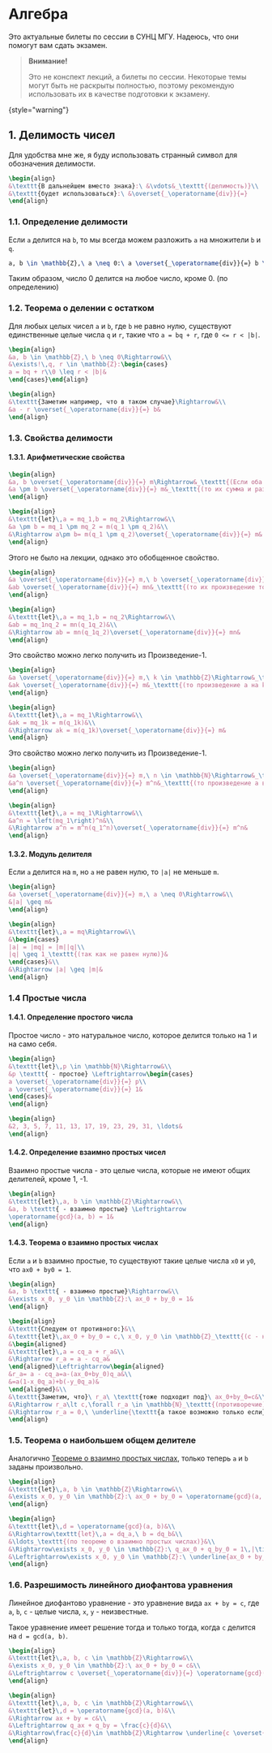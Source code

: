 # Алгебра

Это актуальные билеты по сессии в СУНЦ МГУ.
Надеюсь, что они помогут вам сдать экзамен.

> **Внимание!**
>
> Это не конспект лекций, а билеты по сессии. Некоторые темы могут быть не раскрыты полностью,
> поэтому рекомендую использовать их в качестве подготовки к экзамену.
>
{style="warning"}

## 1. Делимость чисел

Для удобства мне же, я буду использовать странный символ для обозначения делимости.

<tldr>

```tex
\begin{align}
&\texttt{В дальнейшем вместо знака}:\ &\vdots&_\texttt{(делимость)}\\
&\texttt{будет использоваться}:\ &\overset{_\operatorname{div}}{=}
\end{align}
```

</tldr>

### 1.1. Определение делимости

Если `a` делится на `b`, то мы всегда можем разложить `a` на множители `b` и `q`.

<procedure>

```tex
a, b \in \mathbb{Z},\ a \neq 0:\ a \overset{_\operatorname{div}}{=} b \Leftrightarrow \exists c \in \mathbb{Z}:\ b = aq
```

</procedure>

<note>
Таким образом, число 0 делится на любое число, кроме 0. (по определению)
</note>

### 1.2. Теорема о делении с остатком

Для любых целых чисел `a` и `b`, где `b` не равно нулю,
существуют единственные целые числа `q` и `r`, такие что `a = bq + r`, где `0 <= r < |b|`.

<procedure>

```tex
\begin{align}
&a, b \in \mathbb{Z},\ b \neq 0\Rightarrow&\\
&\exists!\,q, r \in \mathbb{Z}:\begin{cases}
a = bq + r\\0 \leq r < |b|&
\end{cases}\end{align}
```

</procedure>

<note>

```tex
\begin{align}
&\texttt{Заметим например, что в таком случае}\Rightarrow&\\
&a - r \overset{_\operatorname{div}}{=} b&
\end{align}
```

</note>

### 1.3. Свойства делимости

#### 1.3.1. Арифметические свойства

<tabs>
<tab title="Сумма / Разность">
<tip>

```tex
\begin{align}
&a, b \overset{_\operatorname{div}}{=} m\Rightarrow&_\texttt{(Если оба числа делятся на m)}&\\
&a \pm b \overset{_\operatorname{div}}{=} m&_\texttt{(то их сумма и разность тоже делятся на m)}&
\end{align}
```

</tip>
<procedure title="Доказательство" collapsible="true">

```tex
\begin{align}
&\texttt{let}\,a = mq_1,b = mq_2\Rightarrow&\\
&a \pm b = mq_1 \pm mq_2 = m(q_1 \pm q_2)&\\
&\Rightarrow a\pm b= m(q_1 \pm q_2)\overset{_\operatorname{div}}{=} m&
\end{align}
```

</procedure>
</tab>

<tab title="Произведение-1">

Этого не было на лекции, однако это обобщенное свойство.

<tip>
    
```tex
\begin{align}
&a \overset{_\operatorname{div}}{=} m,\ b \overset{_\operatorname{div}}{=} n\Rightarrow&_\texttt{(Если оба числа делятся на m и n)}&\\
&ab \overset{_\operatorname{div}}{=} mn&_\texttt{(то их произведение тоже делятся на mn)}&
\end{align}
```

</tip>
<procedure title="Доказательство" collapsible="true">

```tex
\begin{align}
&\texttt{let}\,a = mq_1,b = nq_2\Rightarrow&\\
&ab = mq_1nq_2 = mn(q_1q_2)&\\
&\Rightarrow ab = mn(q_1q_2)\overset{_\operatorname{div}}{=} mn&
\end{align}
```

</procedure>
</tab>

<tab title="Произведение-2">

Это свойство можно легко получить из <shortcut>Произведение-1</shortcut>.

<tip>

```tex
\begin{align}
&a \overset{_\operatorname{div}}{=} m,\ k \in \mathbb{Z}\Rightarrow&_\texttt{(Если a делится на m, а k - произвольное целое число)}&\\
&ak \overset{_\operatorname{div}}{=} m&_\texttt{(то произведение a на k делится на m.)}&
\end{align}
```

</tip>
<procedure title="Доказательство" collapsible="true">

```tex
\begin{align}
&\texttt{let}\,a = mq_1\Rightarrow&\\
&ak = mq_1k = m(q_1k)&\\
&\Rightarrow ak = m(q_1k)\overset{_\operatorname{div}}{=} m&
\end{align}
```

</procedure>
</tab>

<tab title="Произведение-3">

Это свойство можно легко получить из <shortcut>Произведение-1</shortcut>.

<tip>

```tex
\begin{align}
&a \overset{_\operatorname{div}}{=} m,\ n \in \mathbb{N}\Rightarrow&_\texttt{(Если a делится на m, а n - произвольное натуральное число)}&\\
&a^n \overset{_\operatorname{div}}{=} m^n&_\texttt{(то произведение a в степени n делится на m в степени n.)}&
\end{align}
```

</tip>
<procedure title="Доказательство" collapsible="true">

```tex
\begin{align}
&\texttt{let}\,a = mq_1\Rightarrow&\\
&a^n = \left(mq_1\right)^n&\\
&\Rightarrow a^n = m^n(q_1^n)\overset{_\operatorname{div}}{=} m^n&
\end{align}
```

</procedure>
</tab>
</tabs>

#### 1.3.2. Модуль делителя

Если `a` делится на `m`, но `a` не равен нулю, то `|a|` не меньше `m`.

<procedure>

```tex
\begin{align}
&a \overset{_\operatorname{div}}{=} m,\ a \neq 0\Rightarrow&\\
&|a| \geq m&
\end{align}
```

</procedure>

<procedure title="Доказательство" collapsible="true">

```tex
\begin{align}
&\texttt{let}\,a = mq\Rightarrow&\\
&\begin{cases}
|a| = |mq| = |m||q|\\
|q| \geq 1_\texttt{(так как не равен нулю)}&
\end{cases}&\\
&\Rightarrow |a| \geq |m|&
\end{align}
```

</procedure>

### 1.4 Простые числа

#### 1.4.1. Определение простого числа

Простое число - это натуральное число, которое делится только на 1 и на само себя.

<procedure>

```tex
\begin{align}
&\texttt{let}\,p \in \mathbb{N}\Rightarrow&\\
&p \texttt{ - простое} \Leftrightarrow\begin{cases}
a \overset{_\operatorname{div}}{=} p\\
a \overset{_\operatorname{div}}{=} 1&
\end{cases}&
\end{align}
```

</procedure>

<procedure title="Примеры" collapsible="true">

```tex
\begin{align}
&2, 3, 5, 7, 11, 13, 17, 19, 23, 29, 31, \ldots&
\end{align}
```

</procedure>

#### 1.4.2. Определение взаимно простых чисел

Взаимно простые числа - это целые числа, которые не имеют общих делителей, кроме 1, -1.

<procedure>

```tex
\begin{align}
&\texttt{let}\,a, b \in \mathbb{Z}\Rightarrow&\\
&a, b \texttt{ - взаимно простые} \Leftrightarrow
\operatorname{gcd}(a, b) = 1&
\end{align}
```

</procedure>

#### 1.4.3. Теорема о взаимно простых числах

Если `a` и `b` взаимно простые, то существуют такие целые числа `x0` и `y0`, что `ax0 + by0 = 1`.

<procedure>

```tex
\begin{align}
&a, b \texttt{ - взаимно простые}\Rightarrow&\\
&\exists x_0, y_0 \in \mathbb{Z}:\ ax_0 + by_0 = 1&
\end{align}
```

</procedure>

<procedure title="Доказательство" collapsible="true">

```tex
\begin{align}
&\texttt{Следуем от противного:}&\\
&\texttt{let}\,ax_0 + by_0 = c,\ x_0, y_0 \in \mathbb{Z}_\texttt{(c - наименьшее)}&\\
&\begin{aligned}
&\texttt{let}\,a = cq_a + r_a&\\
&\Rightarrow r_a = a - cq_a&
\end{aligned}\Leftrightarrow\begin{aligned}
&r_a= a - cq_a=a-(ax_0+by_0)q_a&\\
&=a(1-x_0q_a)+b(-y_0q_a)&
\end{aligned}&\\
&\texttt{Заметим, что}\ r_a\ \texttt{тоже подходит под}\ ax_0+by_0=c&\\
&\Rightarrow r_a\lt c,\forall r_a \in \mathbb{N}_\texttt{(противоречие)}&\\
&\Rightarrow r_a = 0,\ \underline{\texttt{а такое возможно только если}\ c = 1}&
\end{align}
```

</procedure>

### 1.5. Теорема о наибольшем общем делителе

Аналогично [Теореме о взаимно простых числах](#1-4-2), только теперь `a` и `b` заданы произвольно.

<procedure>

```tex
\begin{align}
&\texttt{let}\,a, b \in \mathbb{Z}\Rightarrow&\\
&\exists x_0, y_0 \in \mathbb{Z}:\ ax_0 + by_0 = \operatorname{gcd}(a, b)&
\end{align}
```

</procedure>

<procedure title="Доказательство" collapsible="true">

```tex
\begin{align}
&\texttt{let}\,d = \operatorname{gcd}(a, b)&\\
&\Rightarrow\texttt{let}\,a = dq_a,\ b = dq_b&\\
&\ldots_\texttt{(по теореме о взаимно простых числах)}&\\
&\Rightarrow\exists x_0, y_0 \in \mathbb{Z}:\ q_ax_0 + q_by_0 = 1\,|\times{d}&\\
&\Leftrightarrow\exists x_0, y_0 \in \mathbb{Z}:\ \underline{ax_0 + by_0 = d}&\\
\end{align}
```

</procedure>

### 1.6. Разрешимость линейного диофантова уравнения

Линейное диофантово уравнение - это уравнение вида `ax + by = c`, где `a`, `b`, `c` - целые числа, `x`, `y` - неизвестные.

Такое уравнение имеет решение тогда и только тогда, когда `c` делится на `d = gcd(a, b)`.

<procedure>

```tex
\begin{align}
&\texttt{let}\,a, b, c \in \mathbb{Z}\Rightarrow&\\
&\exists x_0, y_0 \in \mathbb{Z}:\ ax_0 + by_0 = c&\\
&\Leftrightarrow c \overset{_\operatorname{div}}{=} \operatorname{gcd}(a, b)&
\end{align}
```

</procedure>

<procedure title="Доказательство" collapsible="true">

```tex
\begin{align}
&\texttt{let}\,a, b, c \in \mathbb{Z}\Rightarrow&\\
&\texttt{let}\,d = \operatorname{gcd}(a, b)&\\
&\Rightarrow ax + by = c&\\
&\Leftrightarrow q_ax + q_by = \frac{c}{d}&\\
&\Rightarrow\frac{c}{d}\in \mathbb{Z}\Rightarrow \underline{c \overset{_\operatorname{div}}{=} d}&
\end{align}
```

</procedure>
